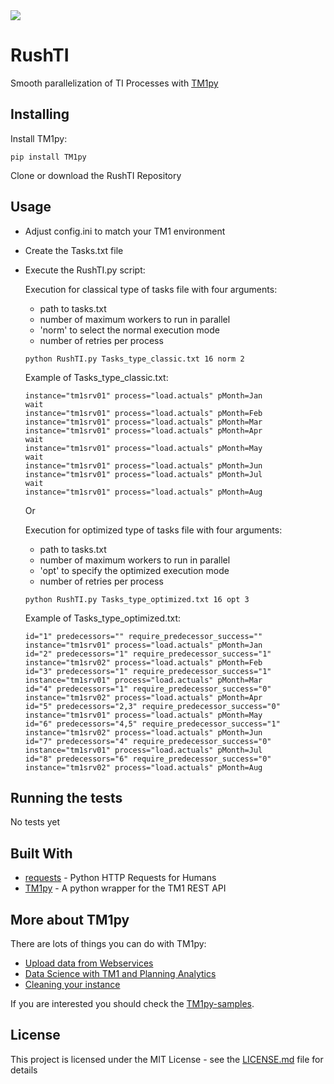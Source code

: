 <img src="https://s3-ap-southeast-2.amazonaws.com/downloads.cubewise.com/web_assets/CubewiseLogos/Final+logos_Rushti.png" />

# RushTI

Smooth parallelization of TI Processes with [TM1py](https://code.cubewise.com/tm1py-overview)

## Installing

Install TM1py:
```
pip install TM1py
```

Clone or download the RushTI Repository


## Usage

* Adjust config.ini to match your TM1 environment
* Create the Tasks.txt file
* Execute the RushTI.py script: 

  Execution for classical type of tasks file with four arguments: 
  - path to tasks.txt 
  - number of maximum workers to run in parallel
  - 'norm' to select the normal execution mode
  - number of retries per process
  
  ```
  python RushTI.py Tasks_type_classic.txt 16 norm 2
  ```

  Example of Tasks_type_classic.txt:
  ```
  instance="tm1srv01" process="load.actuals" pMonth=Jan
  wait
  instance="tm1srv01" process="load.actuals" pMonth=Feb
  instance="tm1srv01" process="load.actuals" pMonth=Mar
  instance="tm1srv01" process="load.actuals" pMonth=Apr
  wait
  instance="tm1srv01" process="load.actuals" pMonth=May
  wait
  instance="tm1srv01" process="load.actuals" pMonth=Jun
  instance="tm1srv01" process="load.actuals" pMonth=Jul
  wait
  instance="tm1srv01" process="load.actuals" pMonth=Aug
  ```

  Or

  Execution for optimized type of tasks file with four arguments: 
  - path to tasks.txt
  - number of maximum workers to run in parallel
  - 'opt' to specify the optimized execution mode
  - number of retries per process
  
  ```
  python RushTI.py Tasks_type_optimized.txt 16 opt 3
  ```

  Example of Tasks_type_optimized.txt:
  ```
  id="1" predecessors="" require_predecessor_success="" instance="tm1srv01" process="load.actuals" pMonth=Jan
  id="2" predecessors="1" require_predecessor_success="1" instance="tm1srv02" process="load.actuals" pMonth=Feb
  id="3" predecessors="1" require_predecessor_success="1" instance="tm1srv01" process="load.actuals" pMonth=Mar
  id="4" predecessors="1" require_predecessor_success="0" instance="tm1srv02" process="load.actuals" pMonth=Apr
  id="5" predecessors="2,3" require_predecessor_success="0" instance="tm1srv01" process="load.actuals" pMonth=May
  id="6" predecessors="4,5" require_predecessor_success="1" instance="tm1srv02" process="load.actuals" pMonth=Jun
  id="7" predecessors="4" require_predecessor_success="0" instance="tm1srv01" process="load.actuals" pMonth=Jul
  id="8" predecessors="6" require_predecessor_success="0" instance="tm1srv02" process="load.actuals" pMonth=Aug
  ```

## Running the tests

No tests yet


## Built With

* [requests](http://docs.python-requests.org/en/master/) - Python HTTP Requests for Humans
* [TM1py](https://github.com/cubewise-code/TM1py) - A python wrapper for the TM1 REST API

## More about TM1py
There are lots of things you can do with TM1py:
* [Upload data from Webservices](https://code.cubewise.com/tm1py-help-content/upload-exchange-rate-from-a-webservice)
* [Data Science with TM1 and Planning Analytics](https://code.cubewise.com/blog/data-science-with-tm1-planning-analytics)
* [Cleaning your instance](https://code.cubewise.com/tm1py-help-content/cleanup-your-tm1-application)

If you are interested you should check the [TM1py-samples](https://github.com/cubewise-code/TM1py-samples).


## License

This project is licensed under the MIT License - see the [LICENSE.md](LICENSE.md) file for details
